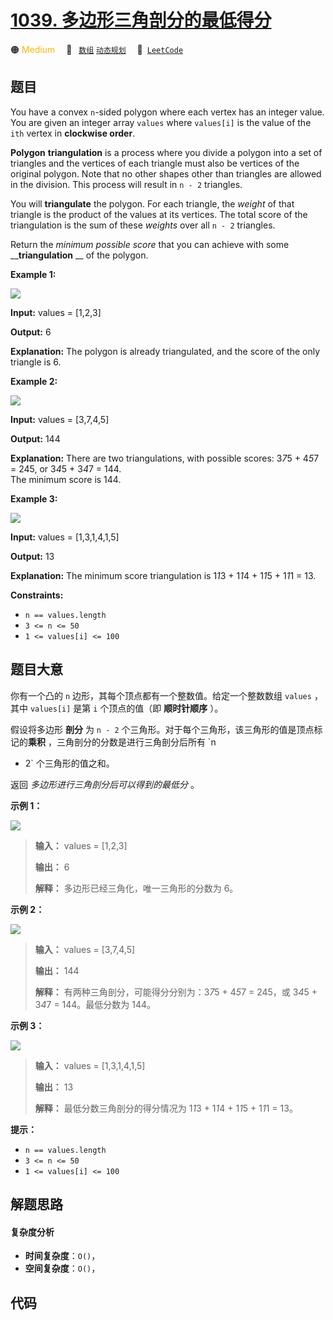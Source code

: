 # [1039. 多边形三角剖分的最低得分](https://leetcode.com/problems/minimum-score-triangulation-of-polygon)

🟠 <font color=#ffb800>Medium</font>&emsp; 🔖&ensp; [`数组`](/leetcode-js/outline/tag/array.md) [`动态规划`](/leetcode-js/outline/tag/dynamic-programming.md)&emsp; 🔗&ensp;[`LeetCode`](https://leetcode.com/problems/minimum-score-triangulation-of-polygon)

## 题目

You have a convex `n`-sided polygon where each vertex has an integer value.
You are given an integer array `values` where `values[i]` is the value of the
`ith` vertex in **clockwise order**.

**Polygon** **triangulation** is a process where you divide a polygon into a
set of triangles and the vertices of each triangle must also be vertices of
the original polygon. Note that no other shapes other than triangles are
allowed in the division. This process will result in `n - 2` triangles.

You will **triangulate** the polygon. For each triangle, the _weight_ of that
triangle is the product of the values at its vertices. The total score of the
triangulation is the sum of these _weights_ over all `n - 2` triangles.

Return the _minimum possible score_ that you can achieve with some
__**triangulation** __ of the polygon.



**Example 1:**

![](http://127.0.0.1:49174/shape1.jpg)

**Input:** values = [1,2,3]

**Output:** 6

**Explanation:** The polygon is already triangulated, and the score of the
only triangle is 6.

**Example 2:**

![](http://127.0.0.1:49174/shape2.jpg)

**Input:** values = [3,7,4,5]

**Output:** 144

**Explanation:** There are two triangulations, with possible scores: 3*7*5 +
4*5*7 = 245, or 3*4*5 + 3*4*7 = 144.  
The minimum score is 144.

**Example 3:**

![](http://127.0.0.1:49174/shape3.jpg)

**Input:** values = [1,3,1,4,1,5]

**Output:** 13

**Explanation:** The minimum score triangulation is 1*1*3 + 1*1*4 + 1*1*5 +
1*1*1 = 13.



**Constraints:**

  * `n == values.length`
  * `3 <= n <= 50`
  * `1 <= values[i] <= 100`


## 题目大意

你有一个凸的 `n` 边形，其每个顶点都有一个整数值。给定一个整数数组 `values` ，其中 `values[i]` 是第 `i` 个顶点的值（即
**顺时针顺序** ）。

假设将多边形 **剖分**  为 `n - 2` 个三角形。对于每个三角形，该三角形的值是顶点标记的**乘积** ，三角剖分的分数是进行三角剖分后所有 `n
- 2` 个三角形的值之和。

返回 _多边形进行三角剖分后可以得到的最低分_ 。  


**示例 1：**

![](https://assets.leetcode.com/uploads/2021/02/25/shape1.jpg)

> 
> 
> 
> 
> 
> **输入：** values = [1,2,3]
> 
> **输出：** 6
> 
> **解释：** 多边形已经三角化，唯一三角形的分数为 6。
> 
> 

**示例 2：**

![](https://assets.leetcode.com/uploads/2021/02/25/shape2.jpg)

> 
> 
> 
> 
> 
> **输入：** values = [3,7,4,5]
> 
> **输出：** 144
> 
> **解释：** 有两种三角剖分，可能得分分别为：3*7*5 + 4*5*7 = 245，或 3*4*5 + 3*4*7 = 144。最低分数为 144。
> 
> 

**示例 3：**

![](https://assets.leetcode.com/uploads/2021/02/25/shape3.jpg)

> 
> 
> 
> 
> 
> **输入：** values = [1,3,1,4,1,5]
> 
> **输出：** 13
> 
> **解释：** 最低分数三角剖分的得分情况为 1*1*3 + 1*1*4 + 1*1*5 + 1*1*1 = 13。
> 
> 



**提示：**

  * `n == values.length`
  * `3 <= n <= 50`
  * `1 <= values[i] <= 100`


## 解题思路

#### 复杂度分析

- **时间复杂度**：`O()`，
- **空间复杂度**：`O()`，

## 代码

```javascript

```